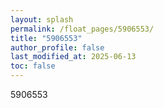 ```yaml
---
layout: splash
permalink: /float_pages/5906553/
title: "5906553"
author_profile: false
last_modified_at: 2025-06-13
toc: false
---
```

 
5906553
